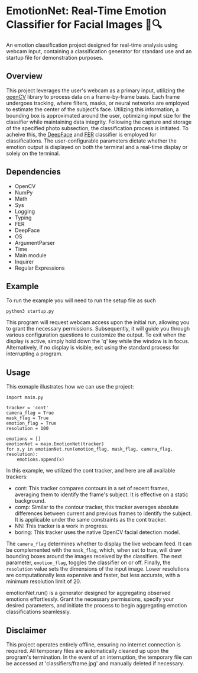 # EmotionNet: Real-Time Emotion Classifier for Facial Images 📸🔍
An emotion classification project designed for real-time analysis using webcam input, containing a classification generator for standard use and an startup file for demonstration purposes.
## Overview

This project leverages the user's webcam as a primary input, utilizing the [openCV](https://opencv.org/) library to process data on a frame-by-frame basis. Each frame undergoes tracking, where filters, masks, or neural networks are employed to estimate the center of the subject's face. Utilizing this information, a bounding box is approximated around the user, optimizing input size for the classifier while maintaining data integrity. Following the capture and storage of the specified photo subsection, the classification process is initiated. To acheive this, the [DeepFace](https://github.com/serengil/deepface) and [FER](https://github.com/JustinShenk/fer) classifier is employed for classifications. The user-configurable parameters dictate whether the emotion output is displayed on both the terminal and a real-time display or solely on the terminal.

## Dependencies 

- OpenCV 
- NumPy 
- Math 
- Sys 
- Logging 
- Typing
- FER
- DeepFace
- OS
- ArgumentParser
- Time 
- Main module 
- Inquirer 
- Regular Expressions 

## Example 
To run the example you will need to run the setup file as such 

```
python3 startup.py
```
This program will request webcam access upon the initial run, allowing you to grant the necessary permissions. Subsequently, it will guide you through various configuration questions to customize the output. To exit when the display is active, simply hold down the 'q' key while the window is in focus. Alternatively, if no display is visible, exit using the standard process for interrupting a program.

## Usage
This exmaple illustrates how we can use the project: 
```
import main.py 

tracker = 'cont'
camera_flag = True
mask_flag = True
emotion_flag = True
resolution = 100

emotions = []
emotionNet = main.EmotionNet(tracker)
for x,y in emotionNet.run(emotion_flag, mask_flag, camera_flag, resolution):
    emotions.append(x)
```
In this example, we utilized the cont tracker, and here are all available trackers:

- cont: This tracker compares contours in a set of recent frames, averaging them to identify the frame's subject. It is effective on a static background.
- comp: Similar to the contour tracker, this tracker averages absolute differences between current and previous frames to identify the subject. It is applicable under the same constraints as the cont tracker.
- NN: This tracker is a work in progress.
- boring: This tracker uses the native OpenCV facial detection model.

The `camera_flag` determines whether to display the live webcam feed. It can be complemented with the `mask_flag`, which, when set to true, will draw bounding boxes around the images received by the classifiers. The next parameter, `emotion_flag`, toggles the classifier on or off. Finally, the `resolution` value sets the dimensions of the input image. Lower resolutions are computationally less expensive and faster, but less accurate, with a minimum resolution limit of 20.

emotionNet.run() is a generator designed for aggregating observed emotions effortlessly. Grant the necessary permissions, specify your desired parameters, and initiate the process to begin aggregating emotion classifications seamlessly.

## Disclaimer 
This project operates entirely offline, ensuring no internet connection is required. All temporary files are automatically cleaned up upon the program's termination. In the event of an interruption, the temporary file can be accessed at 'classifiers/frame.jpg' and manually deleted if necessary.





